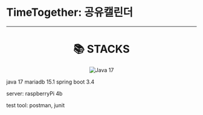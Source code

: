 # TimeTogether: 공유캘린더

<hr />
<div align=center><h1>📚 STACKS</h1></div>
<div align=center> 
  <img src="https://img.shields.io/badge/Java%2017-orange" alt="Java 17" />

  
  
</div>


java 17
mariadb 15.1
spring boot 3.4

server: raspberryPi 4b

test tool: postman, junit

